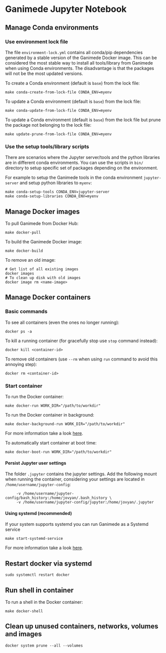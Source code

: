# Ganimede Jupyter Notebook

## Manage Conda environments

### Use environment lock file

The file `environment-lock.yml` contains all conda/pip dependencies generated
by a stable version of the Ganimede Docker image.
This can be considered the most stable way to install all tools/library from
Ganimede when using Conda environments.
The disadvantage is that the packages will not be the most updated
versions.

To create a Conda environment (default is `base`) from the lock file:
```
make conda-create-from-lock-file CONDA_ENV=myenv
```

To update a Conda environment (default is `base`) from the lock file:
```
make conda-update-from-lock-file CONDA_ENV=myenv
```

To update a Conda environment (default is `base`) from the lock file but prune
the package not belonging to the lock file:
```
make update-prune-from-lock-file CONDA_ENV=myenv
```

### Use the setup tools/library scripts
There are scenarios where the Jupyter server/tools and the python libraries are in
different conda environments. You can use the scripts in `bin/` directory to
setup specific set of packages depending on the environment.

For example to setup the Ganimede tools in the conda environment
`jupyter-server` and setup python libraries to `myenv`:

```
make conda-setup-tools CONDA_ENV=jupyter-server
make conda-setup-libraries CONDA_ENV=myenv
```

## Manage Docker images

To pull Ganimede from Docker Hub:
```
make docker-pull
```

To build the Ganimede Docker image:
```
make docker-build
```

To remove an old image:

```
# Get list of all existing images
docker images
# To clean up disk with old images
docker image rm <name-image>
```

## Manage Docker containers

### Basic commands
To see all containers (even the ones no longer running):
```
docker ps -a
```

To kill a running container (for gracefully stop use `stop` command instead):
```
docker kill <container-id>
```

To remove old containers (use `--rm` when using `run` command to avoid this annoying step):
```
docker rm <container-id>
```

### Start container

To run the Docker container:
```
make docker-run WORK_DIR="/path/to/workdir"
```

To run the Docker container in background:
```
make docker-background-run WORK_DIR="/path/to/workdir"
```

For more information take a look [here](https://jupyter-docker-stacks.readthedocs.io/en/latest/using/running.html).

To automatically start container at boot time:
```
make docker-boot-run WORK_DIR="/path/to/workdir"
```

#### Persist Jupyter user settings

The folder `.jupyter` contains the jupyter settings.
Add the following mount when running the container, considering your settings
are located in `/home/username/jupyter-config`:
```
     -v /home/username/jupyter-config/bash_history:/home/jovyan/.bash_history \
     -v /home/username/jupyter-config/jupyter:/home/jovyan/.jupyter
```

#### Using systemd (recommended)

If your system supports systemd you can run Ganimede as a Systemd service

```
make start-systemd-service
```


For more information take a look [here](https://docs.docker.com/config/containers/start-containers-automatically/).

## Restart docker via systemd

```
sudo systemctl restart docker
```

## Run shell in container

To run a shell in the Docker container:
```
make docker-shell
```

## Clean up unused containers, networks, volumes and images

```
docker system prune --all --volumes
```
